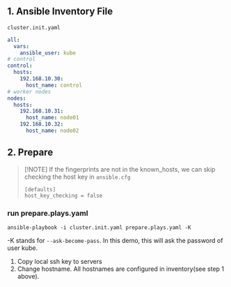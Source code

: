 ## 1. Ansible Inventory File
`cluster.init.yaml`
```yaml
all:
  vars:
    ansible_user: kube
# control
control:
  hosts:
    192.168.10.30:
      host_name: control
# worker nodes
nodes:
  hosts:
    192.168.10.31:
      host_name: node01
    192.168.10.32:
      host_name: node02
```
## 2. Prepare
> [!NOTE] If the fingerprints are not in the known_hosts, we can skip checking the host key in `ansible.cfg`
> ```
> [defaults]
> host_key_checking = false

### **run prepare.plays.yaml**

`ansible-playbook -i cluster.init.yaml prepare.plays.yaml -K`

-K stands for `--ask-become-pass`. In this demo, this will ask the password of user kube.

1. Copy local ssh key to servers
2. Change hostname. All hostnames are configured in inventory(see step 1 above).

